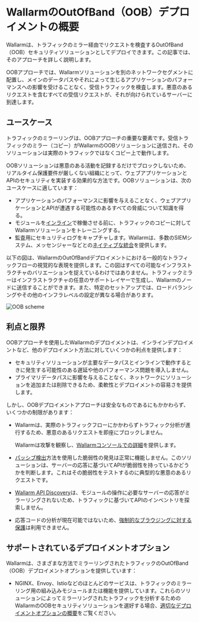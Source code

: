 # WallarmのOutOfBand（OOB）デプロイメントの概要

Wallarmは、トラフィックのミラー経由でリクエストを検査するOutOfBand（OOB）セキュリティソリューションとしてデプロイできます。この記事では、そのアプローチを詳しく説明します。

OOBアプローチでは、Wallarmソリューションを別のネットワークセグメントに配置し、メインのデータパスやそれによって生じるアプリケーションのパフォーマンスへの影響を受けることなく、受信トラフィックを検査します。悪意のあるリクエストを含むすべての受信リクエストが、それが向けられているサーバーに到達します。

## ユースケース

トラフィックのミラーリングは、OOBアプローチの重要な要素です。受信トラフィックのミラー（コピー）がWallarmのOOBソリューションに送信され、そのソリューションは実際のトラフィックではなくコピー上で動作します。

OOBソリューションは悪意のある活動を記録するだけでブロックしないため、リアルタイム保護要件が厳しくない組織にとって、ウェブアプリケーションとAPIのセキュリティを実装する効果的な方法です。OOBソリューションは、次のユースケースに適しています：

* アプリケーションのパフォーマンスに影響を与えることなく、ウェブアプリケーションとAPIが遭遇する可能性のあるすべての脅威について知識を得る。
* モジュールを[インライン](../inline/overview.md)で稼働させる前に、トラフィックのコピーに対してWallarmソリューションをトレーニングする。
* 監査用にセキュリティログをキャプチャします。Wallarmは、多数のSIEMシステム、メッセンジャーなどとの[ネイティブな統合](../../user-guides/settings/integrations/integrations-intro.md)を提供します。

以下の図は、WallarmのOutOfBandデプロイメントにおける一般的なトラフィックフローの視覚的な表現を提供します。この図はすべての可能なインフラストラクチャのバリエーションを捉えているわけではありません。トラフィックミラーはインフラストラクチャの任意のサポートレイヤーで生成し、Wallarmのノードに送信することができます。また、特定のセットアップでは、ロードバランシングやその他のインフラレベルの設定が異なる場合があります。

![OOB scheme](../../images/waf-installation/oob/wallarm-oob-deployment-scheme.png)

## 利点と限界

OOBアプローチを使用したWallarmのデプロイメントは、インラインデプロイメントなど、他のデプロイメント方法に対していくつかの利点を提供します：

* セキュリティソリューションが主要なデータパスとインラインで動作するときに発生する可能性のある遅延や他のパフォーマンス問題を導入しません。
* プライマリデータパスに影響を与えることなく、ネットワークにソリューションを追加または削除できるため、柔軟性とデプロイメントの容易さを提供します。

しかし、OOBデプロイメントアプローチは安全なものであるにもかかわらず、いくつかの制限があります：

* Wallarmは、実際のトラフィックフローにかかわらずトラフィック分析が進行するため、悪意のあるリクエストを即座にブロックしません。

    Wallarmは攻撃を観察し、[Wallarmコンソールでの詳細](../..//user-guides/events/analyze-attack.md)を提供します。
* [パッシブ検出](../../about-wallarm/detecting-vulnerabilities.md#passive-detection)方法を使用した脆弱性の発見は正常に機能しません。このソリューションは、サーバーの応答に基づいてAPIが脆弱性を持っているかどうかを判断します。これはその脆弱性をテストするのに典型的な悪意のあるリクエストです。
* [Wallarm API Discovery](../../about-wallarm/api-discovery.md)は、モジュールの操作に必要なサーバーの応答がミラーリングされないため、トラフィックに基づいてAPIのインベントリを探索しません。
* 応答コードの分析が現在可能ではないため、[強制的なブラウジングに対する保護](../../admin-en/configuration-guides/protecting-against-bruteforce.md)は利用できません。

## サポートされているデプロイメントオプション

Wallarmは、さまざまな方法でミラーリングされたトラフィックのOutOfBand（OOB）デプロイメントオプションを提供しています：

* NGINX、Envoy、Istioなどのほとんどのサービスは、トラフィックのミラーリング用の組み込みモジュールまたは機能を提供しています。これらのソリューションによってミラーリングされたトラフィックを分析するためのWallarmのOOBセキュリティソリューションを選好する場合、[適切なデプロイメントオプションの概要](web-server-mirroring/overview.md)をご覧ください。
